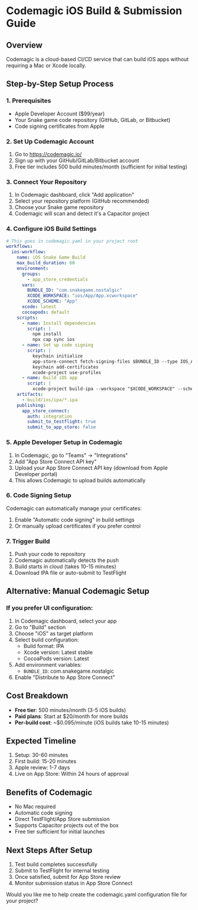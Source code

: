 # Codemagic iOS Build & Submission Guide

## Overview
Codemagic is a cloud-based CI/CD service that can build iOS apps without requiring a Mac or Xcode locally.

## Step-by-Step Setup Process

### 1. Prerequisites
- Apple Developer Account ($99/year)
- Your Snake game code repository (GitHub, GitLab, or Bitbucket)
- Code signing certificates from Apple

### 2. Set Up Codemagic Account
1. Go to https://codemagic.io/
2. Sign up with your GitHub/GitLab/Bitbucket account
3. Free tier includes 500 build minutes/month (sufficient for initial testing)

### 3. Connect Your Repository
1. In Codemagic dashboard, click "Add application"
2. Select your repository platform (GitHub recommended)
3. Choose your Snake game repository
4. Codemagic will scan and detect it's a Capacitor project

### 4. Configure iOS Build Settings
```yaml
# This goes in codemagic.yaml in your project root
workflows:
  ios-workflow:
    name: iOS Snake Game Build
    max_build_duration: 60
    environment:
      groups:
        - app_store_credentials
      vars:
        BUNDLE_ID: "com.snakegame.nostalgic"
        XCODE_WORKSPACE: "ios/App/App.xcworkspace"
        XCODE_SCHEME: "App"
      xcode: latest
      cocoapods: default
    scripts:
      - name: Install dependencies
        script: |
          npm install
          npx cap sync ios
      - name: Set up code signing
        script: |
          keychain initialize
          app-store-connect fetch-signing-files $BUNDLE_ID --type IOS_APP_STORE --create
          keychain add-certificates
          xcode-project use-profiles
      - name: Build iOS app
        script: |
          xcode-project build-ipa --workspace "$XCODE_WORKSPACE" --scheme "$XCODE_SCHEME"
    artifacts:
      - build/ios/ipa/*.ipa
    publishing:
      app_store_connect:
        auth: integration
        submit_to_testflight: true
        submit_to_app_store: false
```

### 5. Apple Developer Setup in Codemagic
1. In Codemagic, go to "Teams" → "Integrations"
2. Add "App Store Connect API key"
3. Upload your App Store Connect API key (download from Apple Developer portal)
4. This allows Codemagic to upload builds automatically

### 6. Code Signing Setup
Codemagic can automatically manage your certificates:
1. Enable "Automatic code signing" in build settings
2. Or manually upload certificates if you prefer control

### 7. Trigger Build
1. Push your code to repository
2. Codemagic automatically detects the push
3. Build starts in cloud (takes 10-15 minutes)
4. Download IPA file or auto-submit to TestFlight

## Alternative: Manual Codemagic Setup

### If you prefer UI configuration:
1. In Codemagic dashboard, select your app
2. Go to "Build" section
3. Choose "iOS" as target platform
4. Select build configuration:
   - Build format: IPA
   - Xcode version: Latest stable
   - CocoaPods version: Latest
5. Add environment variables:
   - `BUNDLE_ID`: com.snakegame.nostalgic
6. Enable "Distribute to App Store Connect"

## Cost Breakdown
- **Free tier**: 500 minutes/month (3-5 iOS builds)
- **Paid plans**: Start at $20/month for more builds
- **Per-build cost**: ~$0.095/minute (iOS builds take 10-15 minutes)

## Expected Timeline
1. Setup: 30-60 minutes
2. First build: 15-20 minutes
3. Apple review: 1-7 days
4. Live on App Store: Within 24 hours of approval

## Benefits of Codemagic
- No Mac required
- Automatic code signing
- Direct TestFlight/App Store submission
- Supports Capacitor projects out of the box
- Free tier sufficient for initial launches

## Next Steps After Setup
1. Test build completes successfully
2. Submit to TestFlight for internal testing
3. Once satisfied, submit for App Store review
4. Monitor submission status in App Store Connect

Would you like me to help create the codemagic.yaml configuration file for your project?
